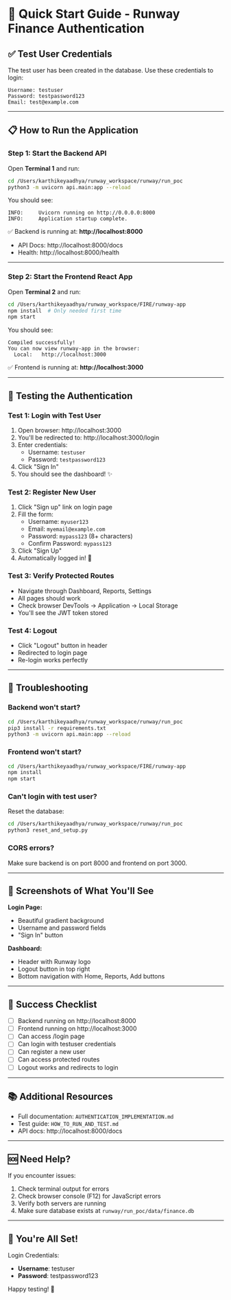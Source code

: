 # 🚀 Quick Start Guide - Runway Finance Authentication

## ✅ Test User Credentials

The test user has been created in the database. Use these credentials to login:

```
Username: testuser
Password: testpassword123
Email: test@example.com
```

---

## 📋 How to Run the Application

### Step 1: Start the Backend API

Open **Terminal 1** and run:

```bash
cd /Users/karthikeyaadhya/runway_workspace/runway/run_poc
python3 -m uvicorn api.main:app --reload
```

You should see:
```
INFO:     Uvicorn running on http://0.0.0.0:8000
INFO:     Application startup complete.
```

✅ Backend is running at: **http://localhost:8000**
- API Docs: http://localhost:8000/docs
- Health: http://localhost:8000/health

---

### Step 2: Start the Frontend React App

Open **Terminal 2** and run:

```bash
cd /Users/karthikeyaadhya/runway_workspace/FIRE/runway-app
npm install  # Only needed first time
npm start
```

You should see:
```
Compiled successfully!
You can now view runway-app in the browser:
  Local:   http://localhost:3000
```

✅ Frontend is running at: **http://localhost:3000**

---

## 🧪 Testing the Authentication

### Test 1: Login with Test User
1. Open browser: http://localhost:3000
2. You'll be redirected to: http://localhost:3000/login
3. Enter credentials:
   - Username: `testuser`
   - Password: `testpassword123`
4. Click "Sign In"
5. You should see the dashboard! ✨

### Test 2: Register New User
1. Click "Sign up" link on login page
2. Fill the form:
   - Username: `myuser123`
   - Email: `myemail@example.com`
   - Password: `mypass123` (8+ characters)
   - Confirm Password: `mypass123`
3. Click "Sign Up"
4. Automatically logged in! 🎉

### Test 3: Verify Protected Routes
- Navigate through Dashboard, Reports, Settings
- All pages should work
- Check browser DevTools → Application → Local Storage
- You'll see the JWT token stored

### Test 4: Logout
- Click "Logout" button in header
- Redirected to login page
- Re-login works perfectly

---

## 🔧 Troubleshooting

### Backend won't start?
```bash
cd /Users/karthikeyaadhya/runway_workspace/runway/run_poc
pip3 install -r requirements.txt
python3 -m uvicorn api.main:app --reload
```

### Frontend won't start?
```bash
cd /Users/karthikeyaadhya/runway_workspace/FIRE/runway-app
npm install
npm start
```

### Can't login with test user?
Reset the database:
```bash
cd /Users/karthikeyaadhya/runway_workspace/runway/run_poc
python3 reset_and_setup.py
```

### CORS errors?
Make sure backend is on port 8000 and frontend on port 3000.

---

## 📱 Screenshots of What You'll See

**Login Page:**
- Beautiful gradient background
- Username and password fields
- "Sign In" button

**Dashboard:**
- Header with Runway logo
- Logout button in top right
- Bottom navigation with Home, Reports, Add buttons

---

## 🎯 Success Checklist

- [ ] Backend running on http://localhost:8000
- [ ] Frontend running on http://localhost:3000
- [ ] Can access /login page
- [ ] Can login with testuser credentials
- [ ] Can register a new user
- [ ] Can access protected routes
- [ ] Logout works and redirects to login

---

## 📚 Additional Resources

- Full documentation: `AUTHENTICATION_IMPLEMENTATION.md`
- Test guide: `HOW_TO_RUN_AND_TEST.md`
- API docs: http://localhost:8000/docs

---

## 🆘 Need Help?

If you encounter issues:
1. Check terminal output for errors
2. Check browser console (F12) for JavaScript errors
3. Verify both servers are running
4. Make sure database exists at `runway/run_poc/data/finance.db`

---

## 🎉 You're All Set!

Login Credentials:
- **Username**: testuser
- **Password**: testpassword123

Happy testing! 🚀

